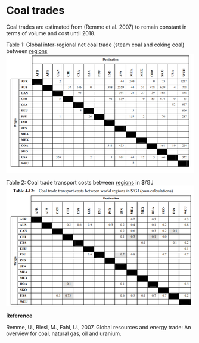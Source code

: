 # Coal trades

Coal trades are estimated from (Remme et al. 2007) to remain constant in terms of volume and cost until 2018.

Table 1: Global inter-regional net coal trade (steam coal and coking coal) between [regions](../spatial-representation/index.md)  
![](coal_trades_act_bnd.png)

Table 2: Coal trade transport costs between [regions](../spatial-representation/index.md) in $/GJ  
![](coal_trades_act_cost.png)

**Reference**

Remme, U., Blesl, M., Fahl, U., 2007. Global resources and energy trade: An overview for coal, natural gas, oil and uranium.
